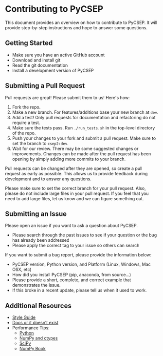 # Contributing to PyCSEP

This document provides an overview on how to contribute to PyCSEP. It will provide step-by-step instructions and hope to 
answer some questions.


## Getting Started

* Make sure you have an active GitHub account
* Download and install git
* Read the git documentation
* Install a development version of PyCSEP

## Submitting a Pull Request

Pull requests are great! Please submit them to us! Here's how:

1. Fork the repo.
2. Make a new branch. For features/additions base your new branch at `dev`.
3. Add a test! Only pull requests for documentation and refactoring do not require a test.
4. Make sure the tests pass. Run `./run_tests.sh` in the top-level directory of the repo.
5. Push your changes to your fork and submit a pull request. Make sure to set the branch to `csep2:dev`.
6. Wait for our review. There may be some suggested changes or improvements. Changes can be made after
the pull request has been opening by simply adding more commits to your branch.

Pull requests can be changed after they are opened, so create a pull request as early as possible.
This allows us to provide feedback during development and to answer any questions.

Please make sure to set the correct branch for your pull request. Also, please do not include large files in your pull request.
If you feel that you need to add large files, let us know and we can figure something out.

## Submitting an Issue

Please open an issue if you want to ask a question about PyCSEP.

* Please search through the past issues to see if your question or the bug has already been addressed
* Please apply the correct tag to your issue so others can search

If you want to submit a bug report, please provide the information below:
* PyCSEP version, Python version, and Platform (Linux, Windows, Mac OSX, etc)
* How did you install PyCSEP (pip, anaconda, from source...)
* Please provide a short, complete, and correct example that demonstrates the issue.
* If this broke in a recent update, please tell us when it used to work.

## Additional Resources

* [Style Guide](http://google.github.io/styleguide/pyguide.html)
* [Docs or it doesn’t exist](https://lukeplant.me.uk/blog/posts/docs-or-it-doesnt-exist/)
* Performance Tips:
  * [Python](https://wiki.python.org/moin/PythonSpeed/PerformanceTips)
  * [NumPy and ctypes](https://scipy-cookbook.readthedocs.io/)
  * [SciPy](https://www.scipy.org/docs.html)
  * [NumPy Book](http://csc.ucdavis.edu/~chaos/courses/nlp/Software/NumPyBook.pdf)
